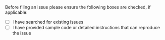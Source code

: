 Before filing an issue please ensure the following boxes are checked, if applicable:

- [ ] I have searched for existing issues
- [ ] I have provided sample code or detailed instructions that can reproduce the issue
